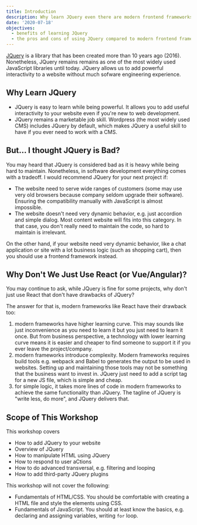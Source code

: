 ```yaml
---
title: Introduction
description: Why learn JQuery even there are modern frontend frameworks
date: '2020-07-18'
objectives:
  - benefits of learning JQuery
  - the pros and cons of using JQuery compared to modern frontend frameworks like React/Angular
---
```


[JQuery] is a library that has been created more than 10 years ago (2016). Nonetheless, JQuery remains remains as one of the most widely used JavaScript libraries until today. JQuery allows us to add powerful interactivity to a website without much sofware engineering experience.

## Why Learn JQuery

- JQuery is easy to learn while being powerful. It allows you to add useful interactivity to your website even if you're new to web development.
- JQuery remains a marketable job skill. Wordpress (the most widely used CMS) includes JQuery by default, which makes JQuery a useful skill to have if you ever need to work with a CMS.

## But... I thought JQuery is Bad?

You may heard that JQuery is considered bad as it is heavy while being hard to maintain. Nonetheless, in software development everything comes with a tradeoff. I would recommend JQuery for your next project if:

- The website need to serve wide ranges of customers (some may use very old browsers because company seldom upgrade their software). Ensuring the compatibility manually with JavaScript is almost impossible.
- The website doesn't need very dynamic behavior, e.g. just accordion and simple dialog. Most content website will fits into this category. In that case, you don't really need to maintain the code, so hard to maintain is irrelevant.

On the other hand, if your website need very dynamic behavior, like a chat application or site with a lot business logic (such as shopping cart), then you should use a frontend framework instead.

## Why Don't We Just Use React (or Vue/Angular)?

You may continue to ask, while JQuery is fine for some projects, why don't just use React that don't have drawbacks of JQuery?

The answer for that is, modern frameworks like React have their drawback too:

1. modern frameworks have higher learning curve. This may sounds like just inconvenience as you need to learn it but you just need to learn it once. But from business perspective, a technology with lower learning curve means it is easier and cheaper to find someone to support it if you ever leave the project/company.
1. modern frameworks introduce complexity. Modern frameworks requires build tools e.g. webpack and Babel to generates the output to be used in websites. Setting up and maintaining those tools may not be something that the business want to invest in. JQuery just need to add a script tag for a new JS file, which is simple and cheap.
1. for simple logic, it takes more lines of code in modern frameworks to achieve the same functionality than JQuery. The tagline of JQuery is "write less, do more", and JQuery delivers that.

## Scope of This Workshop

This workshop covers

- How to add JQuery to your website
- Overview of JQuery
- How to manipulate HTML using JQuery
- How to respond to user aCtions
- How to do advanced transversal, e.g. filtering and looping
- How to add third-party JQuery plugins

This workshop will not cover the following:

- Fundamentals of HTML/CSS. You should be comfortable with creating a HTML file and style the elements using CSS.
- Fundamentals of JavaScript. You should at least know the basics, e.g. declaring and assigning variables, writing `for` loop.

[jquery]: https://jquery.com/
